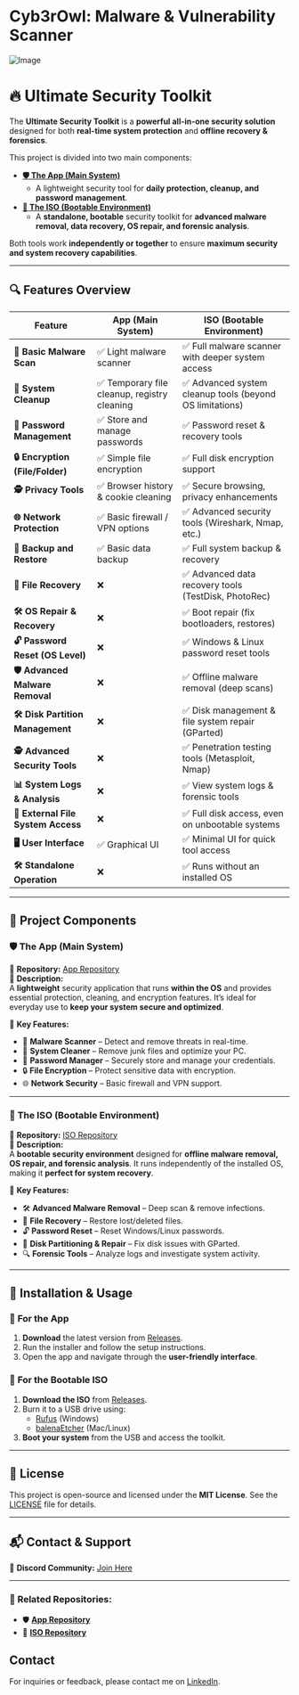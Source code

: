 # Cyb3rOwl: Malware & Vulnerability Scanner

![Image](https://github.com/user-attachments/assets/3a61aa30-a5d0-40cc-9b4a-a6744aac350b)

# 🔥 Ultimate Security Toolkit

The **Ultimate Security Toolkit** is a **powerful all-in-one security solution** designed for both **real-time system protection** and **offline recovery & forensics**. 

This project is divided into two main components:

- **[🛡️ The App (Main System)](#-the-app-main-system)**
  - A lightweight security tool for **daily protection, cleanup, and password management**.
- **[💾 The ISO (Bootable Environment)](#-the-iso-bootable-environment)**
  - A **standalone, bootable** security toolkit for **advanced malware removal, data recovery, OS repair, and forensic analysis**.

Both tools work **independently or together** to ensure **maximum security and system recovery capabilities**.

---

## 🔍 Features Overview

| **Feature**                        | **App (Main System)**                      | **ISO (Bootable Environment)**                                                 |
|------------------------------------|--------------------------------------------|-------------------------------------------------------------------------------|
| **🦠 Basic Malware Scan**           | ✅ Light malware scanner                    | ✅ Full malware scanner with deeper system access                              |
| **🧹 System Cleanup**               | ✅ Temporary file cleanup, registry cleaning | ✅ Advanced system cleanup tools (beyond OS limitations)                        |
| **🔑 Password Management**          | ✅ Store and manage passwords               | ✅ Password reset & recovery tools                                            |
| **🔒 Encryption (File/Folder)**      | ✅ Simple file encryption                   | ✅ Full disk encryption support                                               |
| **🕵️ Privacy Tools**                | ✅ Browser history & cookie cleaning        | ✅ Secure browsing, privacy enhancements                                      |
| **🌐 Network Protection**           | ✅ Basic firewall / VPN options             | ✅ Advanced security tools (Wireshark, Nmap, etc.)                             |
| **💾 Backup and Restore**           | ✅ Basic data backup                        | ✅ Full system backup & recovery                                              |
| **📂 File Recovery**                | ❌                                          | ✅ Advanced data recovery tools (TestDisk, PhotoRec)                          |
| **🛠 OS Repair & Recovery**         | ❌                                          | ✅ Boot repair (fix bootloaders, restores)                                    |
| **🔓 Password Reset (OS Level)**    | ❌                                          | ✅ Windows & Linux password reset tools                                       |
| **🛡️ Advanced Malware Removal**     | ❌                                          | ✅ Offline malware removal (deep scans)                                       |
| **🛠 Disk Partition Management**    | ❌                                          | ✅ Disk management & file system repair (GParted)                             |
| **🕵️ Advanced Security Tools**      | ❌                                          | ✅ Penetration testing tools (Metasploit, Nmap)                               |
| **📊 System Logs & Analysis**       | ❌                                          | ✅ View system logs & forensic tools                                          |
| **📂 External File System Access**  | ❌                                          | ✅ Full disk access, even on unbootable systems                               |
| **🖥️ User Interface**               | ✅ Graphical UI                             | ✅ Minimal UI for quick tool access                                           |
| **🛠 Standalone Operation**         | ❌                                          | ✅ Runs without an installed OS                                               |

---

## 📂 Project Components

### 🛡️ **The App (Main System)**
🔗 **Repository:** [App Repository](https://github.com/Cyb3rTyr/Cyb3rOwl/tree/main/Cyb3rOwl_client)  
📖 **Description:**  
A **lightweight** security application that runs **within the OS** and provides essential protection, cleaning, and encryption features. It’s ideal for everyday use to **keep your system secure and optimized**.

🔹 **Key Features:**
- 🦠 **Malware Scanner** – Detect and remove threats in real-time.
- 🧹 **System Cleaner** – Remove junk files and optimize your PC.
- 🔑 **Password Manager** – Securely store and manage your credentials.
- 🔒 **File Encryption** – Protect sensitive data with encryption.
- 🌐 **Network Security** – Basic firewall and VPN support.

---

### 💾 **The ISO (Bootable Environment)**
🔗 **Repository:** [ISO Repository](https://github.com/Cyb3rTyr/Cyb3rOwl/tree/main/Cyb3rOwl_entreprise)  
📖 **Description:**  
A **bootable security environment** designed for **offline malware removal, OS repair, and forensic analysis**. It runs independently of the installed OS, making it **perfect for system recovery**.

🔹 **Key Features:**
- 🛠 **Advanced Malware Removal** – Deep scan & remove infections.
- 💾 **File Recovery** – Restore lost/deleted files.
- 🔓 **Password Reset** – Reset Windows/Linux passwords.
- 🔧 **Disk Partitioning & Repair** – Fix disk issues with GParted.
- 🔍 **Forensic Tools** – Analyze logs and investigate system activity.

---

## 🚀 Installation & Usage

### 🔹 **For the App**
1. **Download** the latest version from [Releases](#).
2. Run the installer and follow the setup instructions.
3. Open the app and navigate through the **user-friendly interface**.

### 🔹 **For the Bootable ISO**
1. **Download the ISO** from [Releases](#).
2. Burn it to a USB drive using:
   - [Rufus](https://rufus.ie) (Windows)
   - [balenaEtcher](https://www.balena.io/etcher/) (Mac/Linux)
3. **Boot your system** from the USB and access the toolkit.

---

## 📜 License
This project is open-source and licensed under the **MIT License**. See the [LICENSE](LICENSE) file for details.

---

## 📬 Contact & Support
💬 **Discord Community:** [Join Here](https://discord.gg/RHaFkNyV)

---

### 🔗 Related Repositories:
- 🛡️ **[App Repository](https://github.com/Cyb3rTyr/Cyb3rOwl/blob/main/Cyb3rOwl_client/README.md)**
- 💾 **[ISO Repository](https://github.com/Cyb3rTyr/Cyb3rOwl/blob/main/Cyb3rOwl_entreprise/README.md)**

## Contact
For inquiries or feedback, please contact me on [LinkedIn](https://www.linkedin.com/in/rodrigo-marques-sa-9589772bb/).
